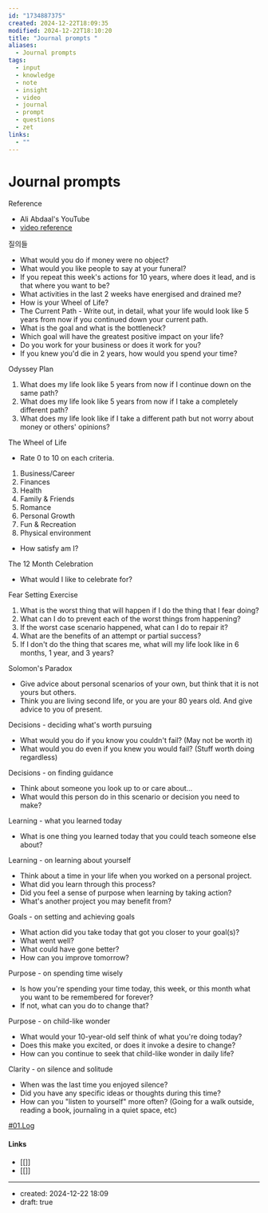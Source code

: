 ```yaml
---
id: "1734887375"
created: 2024-12-22T18:09:35
modified: 2024-12-22T18:10:20
title: "Journal prompts "
aliases:
  - Journal prompts
tags:
  - input
  - knowledge
  - note
  - insight
  - video
  - journal
  - prompt
  - questions
  - zet
links:
  - ""
---
```

# Journal prompts 

Reference
- Ali Abdaal's YouTube
- [video reference](https://www.youtube.com/watch?v=HrM4M_A7OWA)

질의들  

- What would you do if money were no object?
- What would you like people to say at your funeral?
- If you repeat this week's actions for 10 years, where does it lead, and is that where you want to be?
- What activities in the last 2 weeks have energised and drained me?
- How is your Wheel of Life?
- The Current Path - Write out, in detail, what your life would look like 5 years from now if you continued down your current path.
- What is the goal and what is the bottleneck?
- Which goal will have the greatest positive impact on your life?
- Do you work for your business or does it work for you?
- If you knew you'd die in 2 years, how would you spend your time?

Odyssey Plan  
1) What does my life look like 5 years from now if I continue down on the same path?  
2) What does my life look like 5 years from now if I take a completely different path?  
3) What does my life look like if I take a different path but not worry about money or others' opinions?  
  
The Wheel of Life  
- Rate 0 to 10 on each criteria.  
1) Business/Career  
2) Finances  
3) Health  
4) Family & Friends  
5) Romance  
6) Personal Growth  
7) Fun & Recreation  
8) Physical environment  
- How satisfy am I?  
  
The 12 Month Celebration  
- What would I like to celebrate for?  
  
Fear Setting Exercise  
1) What is the worst thing that will happen if I do the thing that I fear doing?  
2) What can I do to prevent each of the worst things from happening?  
3) If the worst case scenario happened, what can I do to repair it?  
4) What are the benefits of an attempt or partial success?  
5) If I don't do the thing that scares me, what will my life look like in 6 months, 1 year, and 3 years?  
  
Solomon's Paradox  
- Give advice about personal scenarios of your own, but think that it is not yours but others.  
- Think you are living second life, or you are your 80 years old. And give advice to you of present.  
  
Decisions - deciding what's worth pursuing  
- What would you do if you know you couldn't fail? (May not be worth it)  
- What would you do even if you knew you would fail? (Stuff worth doing regardless)  
  
Decisions - on finding guidance  
- Think about someone you look up to or care about...  
- What would this person do in this scenario or decision you need to make?  
  
Learning - what you learned today  
- What is one thing you learned today that you could teach someone else about?  
  
Learning - on learning about yourself  
- Think about a time in your life when you worked on a personal project.  
- What did you learn through this process?  
- Did you feel a sense of purpose when learning by taking action?  
- What's another project you may benefit from?  
  
Goals - on setting and achieving goals  
- What action did you take today that got you closer to your goal(s)?  
- What went well?  
- What could have gone better?  
- How can you improve tomorrow?  
  
Purpose - on spending time wisely  
- Is how you're spending your time today, this week, or this month what you want to be remembered for forever?  
- If not, what can you do to change that?  
  
Purpose - on child-like wonder  
- What would your 10-year-old self think of what you're doing today?  
- Does this make you excited, or does it invoke a desire to change?  
- How can you continue to seek that child-like wonder in daily life?  
  
Clarity - on silence and solitude  
- When was the last time you enjoyed silence?  
- Did you have any specific ideas or thoughts during this time?  
- How can you "listen to yourself" more often? (Going for a walk outside, reading a book, journaling in a quiet space, etc)  
  
[#01.Log](https://keep.google.com/u/0/#label/01.Log)


#### Links

- [[]]
- [[]]

---
- created: 2024-12-22 18:09
- draft: true
